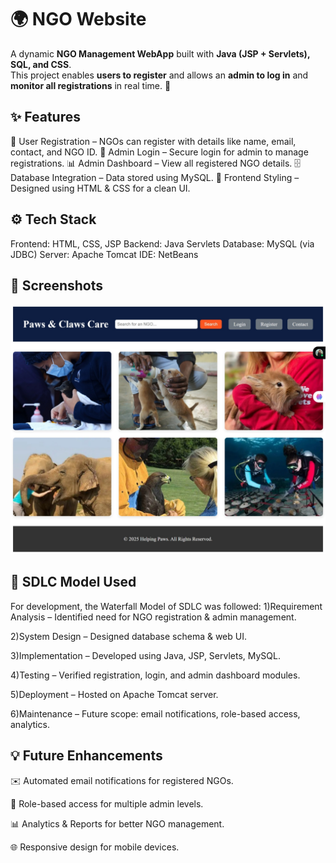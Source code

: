 # 🌍 NGO Website  

A dynamic **NGO Management WebApp** built with **Java (JSP + Servlets), SQL, and CSS**.  
This project enables **users to register** and allows an **admin to log in** and **monitor all registrations** in real time. 🚀  

## ✨ Features
📝 User Registration – NGOs can register with details like name, email, contact, and NGO ID.
🔑 Admin Login – Secure login for admin to manage registrations.
📊 Admin Dashboard – View all registered NGO details.
🗄️ Database Integration – Data stored using MySQL.
🎨 Frontend Styling – Designed using HTML & CSS for a clean UI.

## ⚙️ Tech Stack
Frontend: HTML, CSS, JSP
Backend: Java Servlets
Database: MySQL (via JDBC)
Server: Apache Tomcat
IDE: NetBeans

## 📸 Screenshots
![NGO Home Page](https://github.com/AnanyaMadanala/Ngo/raw/39c2e3ce9f447de06e867a7b126690d8a0503412/NgoIndex.jpeg)

## 📌 SDLC Model Used
For development, the Waterfall Model of SDLC was followed:
1)Requirement Analysis – Identified need for NGO registration & admin management.

2)System Design – Designed database schema & web UI.

3)Implementation – Developed using Java, JSP, Servlets, MySQL.

4)Testing – Verified registration, login, and admin dashboard modules.

5)Deployment – Hosted on Apache Tomcat server.

6)Maintenance – Future scope: email notifications, role-based access, analytics.

## 💡 Future Enhancements
✉️ Automated email notifications for registered NGOs.

🔑 Role-based access for multiple admin levels.

📊 Analytics & Reports for better NGO management.

🌐 Responsive design for mobile devices.
